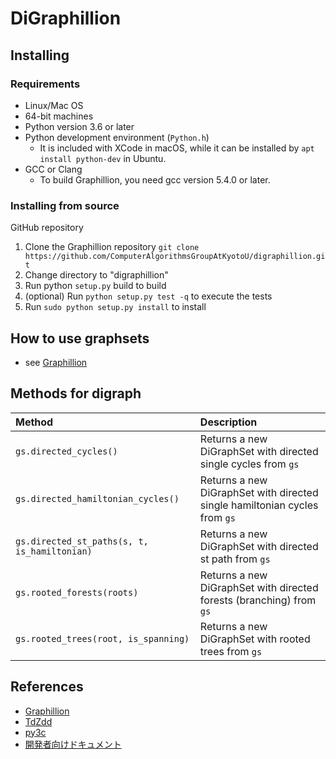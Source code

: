 # DiGraphillion

## Installing

### Requirements

- Linux/Mac OS
- 64-bit machines
- Python version 3.6 or later
- Python development environment (`Python.h`)
  - It is included with XCode in macOS, while it can be installed by `apt install python-dev` in Ubuntu.
- GCC or Clang
  - To build Graphillion, you need gcc version 5.4.0 or later.

### Installing from source

GitHub repository

1. Clone the Graphillion repository `git clone https://github.com/ComputerAlgorithmsGroupAtKyotoU/digraphillion.git`
2. Change directory to "digraphillion"
3. Run python `setup.py` build to build
4. (optional) Run `python setup.py test -q` to execute the tests
5. Run `sudo python setup.py install` to install

## How to use graphsets

- see [Graphillion](https://github.com/takemaru/graphillion#installing)

## Methods for digraph

| Method                                       | Description                                                                |
| :------------------------------------------- | :------------------------------------------------------------------------- |
| `gs.directed_cycles()`                       | Returns a new DiGraphSet with directed single cycles from `gs`             |
| `gs.directed_hamiltonian_cycles()`           | Returns a new DiGraphSet with directed single hamiltonian cycles from `gs` |
| `gs.directed_st_paths(s, t, is_hamiltonian)` | Returns a new DiGraphSet with directed st path from `gs`                   |
| `gs.rooted_forests(roots)`                   | Returns a new DiGraphSet with directed forests (branching) from `gs`       |
| `gs.rooted_trees(root, is_spanning)`         | Returns a new DiGraphSet with rooted trees from `gs`                       |

## References

- [Graphillion](https://github.com/takemaru/graphillion)
- [TdZdd](https://github.com/kunisura/TdZdd)
- [py3c](https://github.com/encukou/py3c)
- [開発者向けドキュメント](https://github.com/ComputerAlgorithmsGroupAtKyotoU/digraphillion/blob/main/doc/developers_guide.md)
